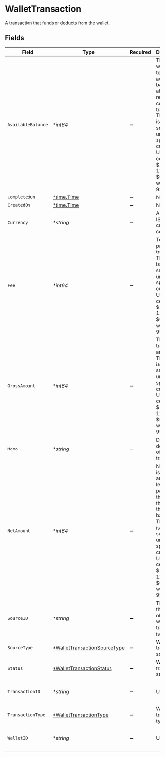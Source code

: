 # WalletTransaction

A transaction that funds or deducts from the wallet.


## Fields

| Field                                                                                                                                                                                                                         | Type                                                                                                                                                                                                                          | Required                                                                                                                                                                                                                      | Description                                                                                                                                                                                                                   | Example                                                                                                                                                                                                                       |
| ----------------------------------------------------------------------------------------------------------------------------------------------------------------------------------------------------------------------------- | ----------------------------------------------------------------------------------------------------------------------------------------------------------------------------------------------------------------------------- | ----------------------------------------------------------------------------------------------------------------------------------------------------------------------------------------------------------------------------- | ----------------------------------------------------------------------------------------------------------------------------------------------------------------------------------------------------------------------------- | ----------------------------------------------------------------------------------------------------------------------------------------------------------------------------------------------------------------------------- |
| `AvailableBalance`                                                                                                                                                                                                            | **int64*                                                                                                                                                                                                                      | :heavy_minus_sign:                                                                                                                                                                                                            | The wallet's total available balance after recording a completed transaction. The value is in the smallest unit of the specified currency. In USD this is cents, so $12.04 is 1204 and $0.99 would be 99.                     | 1204                                                                                                                                                                                                                          |
| `CompletedOn`                                                                                                                                                                                                                 | [*time.Time](https://pkg.go.dev/time#Time)                                                                                                                                                                                    | :heavy_minus_sign:                                                                                                                                                                                                            | N/A                                                                                                                                                                                                                           |                                                                                                                                                                                                                               |
| `CreatedOn`                                                                                                                                                                                                                   | [*time.Time](https://pkg.go.dev/time#Time)                                                                                                                                                                                    | :heavy_minus_sign:                                                                                                                                                                                                            | N/A                                                                                                                                                                                                                           |                                                                                                                                                                                                                               |
| `Currency`                                                                                                                                                                                                                    | **string*                                                                                                                                                                                                                     | :heavy_minus_sign:                                                                                                                                                                                                            | A 3-letter ISO 4217 currency code                                                                                                                                                                                             | USD                                                                                                                                                                                                                           |
| `Fee`                                                                                                                                                                                                                         | **int64*                                                                                                                                                                                                                      | :heavy_minus_sign:                                                                                                                                                                                                            | Total fees paid for the transaction. The value is in the smallest unit of the specified currency. In USD this is cents, so $12.04 is 1204 and $0.99 would be 99.                                                              | 500                                                                                                                                                                                                                           |
| `GrossAmount`                                                                                                                                                                                                                 | **int64*                                                                                                                                                                                                                      | :heavy_minus_sign:                                                                                                                                                                                                            | The total transaction amount. The amount is in the smallest unit of the specified currency. In USD this is cents, so $12.04 is 1204 and $0.99 would be 99.                                                                    | 1200                                                                                                                                                                                                                          |
| `Memo`                                                                                                                                                                                                                        | **string*                                                                                                                                                                                                                     | :heavy_minus_sign:                                                                                                                                                                                                            | Detailed description of the transaction                                                                                                                                                                                       |                                                                                                                                                                                                                               |
| `NetAmount`                                                                                                                                                                                                                   | **int64*                                                                                                                                                                                                                      | :heavy_minus_sign:                                                                                                                                                                                                            | Net amount is the gross amount less fees paid, and the amount that affects the wallet's balance. The amount is in the smallest unit of the specified currency. In USD this is cents, so $12.04 is 1204 and $0.99 would be 99. | 700                                                                                                                                                                                                                           |
| `SourceID`                                                                                                                                                                                                                    | **string*                                                                                                                                                                                                                     | :heavy_minus_sign:                                                                                                                                                                                                            | The ID of the Moov object to which this transaction is related.                                                                                                                                                               | ec7e1848-dc80-4ab0-8827-dd7fc0737b43                                                                                                                                                                                          |
| `SourceType`                                                                                                                                                                                                                  | [*WalletTransactionSourceType](../../models/shared/wallettransactionsourcetype.md)                                                                                                                                            | :heavy_minus_sign:                                                                                                                                                                                                            | Wallet transaction source type                                                                                                                                                                                                |                                                                                                                                                                                                                               |
| `Status`                                                                                                                                                                                                                      | [*WalletTransactionStatus](../../models/shared/wallettransactionstatus.md)                                                                                                                                                    | :heavy_minus_sign:                                                                                                                                                                                                            | Wallet transaction status                                                                                                                                                                                                     |                                                                                                                                                                                                                               |
| `TransactionID`                                                                                                                                                                                                               | **string*                                                                                                                                                                                                                     | :heavy_minus_sign:                                                                                                                                                                                                            | UUID v4                                                                                                                                                                                                                       | ec7e1848-dc80-4ab0-8827-dd7fc0737b43                                                                                                                                                                                          |
| `TransactionType`                                                                                                                                                                                                             | [*WalletTransactionType](../../models/shared/wallettransactiontype.md)                                                                                                                                                        | :heavy_minus_sign:                                                                                                                                                                                                            | Wallet transaction type                                                                                                                                                                                                       |                                                                                                                                                                                                                               |
| `WalletID`                                                                                                                                                                                                                    | **string*                                                                                                                                                                                                                     | :heavy_minus_sign:                                                                                                                                                                                                            | UUID v4                                                                                                                                                                                                                       | ec7e1848-dc80-4ab0-8827-dd7fc0737b43                                                                                                                                                                                          |